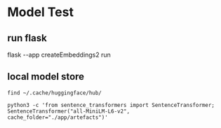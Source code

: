 Model Test
============


## run flask 
flask --app createEmbeddings2 run

## local model store
`find ~/.cache/huggingface/hub/`

`python3 -c 'from sentence_transformers import SentenceTransformer; SentenceTransformer("all-MiniLM-L6-v2", cache_folder="./app/artefacts")'`
